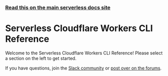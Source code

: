 <!--
title: Serverless - Cloudflare Workers - CLI Reference
menuText: CLI Reference
layout: Doc
-->

<!-- DOCS-SITE-LINK:START automatically generated  -->

### [Read this on the main serverless docs site](https://www.serverless.com/framework/docs/providers/cloudflare/cli-reference/)

<!-- DOCS-SITE-LINK:END -->

# Serverless Cloudflare Workers CLI Reference

Welcome to the Serverless Cloudflare Workers CLI Reference! Please select a section on the left to get started.

If you have questions, join the [Slack community](https://serverless.com/slack) or [post over on the forums](http://forum.serverless.com/).
